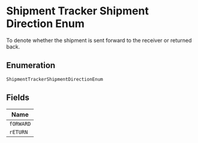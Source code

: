 
# Shipment Tracker Shipment Direction Enum

To denote whether the shipment is sent forward to the receiver or returned back.

## Enumeration

`ShipmentTrackerShipmentDirectionEnum`

## Fields

| Name |
|  --- |
| `fORWARD` |
| `rETURN` |

